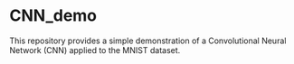 # CNN_demo
This repository provides a simple demonstration of a Convolutional Neural Network (CNN) applied to the MNIST dataset.
